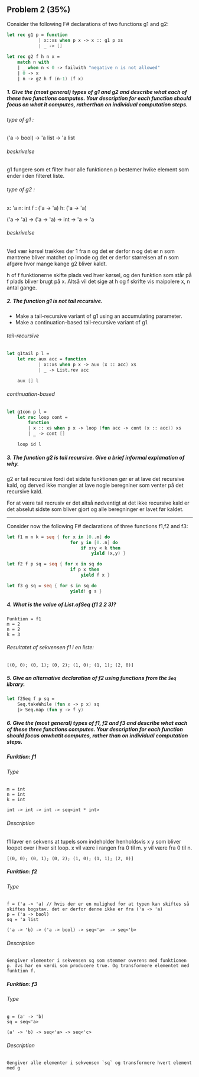 ## Problem 2 (35%)

Consider the following F# declarations of two functions g1 and g2:

```fsharp
let rec g1 p = function
            | x::xs when p x -> x :: g1 p xs
            | _ -> []
    
let rec g2 f h n x =
    match n with
    | _ when n < 0 -> failwith "negative n is not allowed"
    | 0 -> x
    | n -> g2 h f (n-1) (f x)
```

##### 1. Give the (most general) types of g1 and g2 and describe what each of these two functions computes. Your description for each function should focus on what it computes, ratherthan on individual computation steps.

###### type of g1 : 

('a -> bool) -> 'a list -> 'a list 

###### beskrivelse 

g1 fungere som et filter hvor alle funktionen p bestemer hvike element som ender i den filteret liste.

######  type of g2 : 

x: 'a
n: int
f : ('a -> 'a) 
h: ('a -> 'a)

('a -> 'a) -> ('a -> 'a) -> int -> 'a -> 'a

###### beskrivelse 

Ved vær kørsel trækkes der 1 fra n og det er derfor n og det er n som møntrene bliver matchet op imode og det er derfor størrelsen af n som afgøre hvor mange kange g2 bliver kaldt. 

h of f funktionerne skifte plads ved hver kørsel, og den funktion som står på f plads bliver brugt på x. Altså vil det sige at h og f skrifte vis maipolere x, n antal gange.

##### 2. The function g1 is not tail recursive.

- Make a tail-recursive variant of g1 using an accumulating parameter.
- Make a continuation-based tail-recursive variant of g1.

###### tail-recursive

```fsharp
let g1tail p l = 
    let rec aux acc = function
            | x::xs when p x -> aux (x :: acc) xs
            | _ -> List.rev acc

    aux [] l
```

###### continuation-based

```fsharp
let g1con p l =
    let rec loop cont =
        function
        | x :: xs when p x -> loop (fun acc -> cont (x :: acc)) xs
        | _ -> cont []

    loop id l
```

##### 3. The function g2 is tail recursive. Give a brief informal explanation of why.

g2 er tail recursive fordi det sidste funktionen gør er at lave det recursive kald, og derved ikke mangler at lave nogle beregniner som venter på det recursive kald. 

For at være tail recrusiv er det altså nødventigt at det ikke recursive kald er det abselut sidste som bliver gjort og alle beregninger er lavet før kaldet.

----------------------------------------------------

Consider now the following F# declarations of three functions f1,f2 and f3:

```fsharp
let f1 m n k = seq { for x in [0..m] do 
                        for y in [0..n] do
                            if x+y < k then
                                yield (x,y) }

let f2 f p sq = seq { for x in sq do
                        if p x then
                            yield f x }

let f3 g sq = seq { for s in sq do
                        yield! g s }
```

##### 4. What is the value of List.ofSeq (f1 2 2 3)?

    Funktion = f1
    m = 2
    n = 2
    k = 3

###### Resultatet af sekvensen f1 i en liste:

    [(0, 0); (0, 1); (0, 2); (1, 0); (1, 1); (2, 0)]

##### 5. Give an alternative declaration of f2 using functions from the `Seq` library.

```fsharp
let f2Seq f p sq =
    Seq.takeWhile (fun x -> p x) sq
    |> Seq.map (fun y -> f y)
```

##### 6. Give the (most general) types of f1, f2 and f3 and describe what each of these three functions computes. Your description for each function should focus onwhatit computes, rather than on individual computation steps.

##### Funktion: f1 

###### Type

    m = int 
    n = int 
    k = int

    int -> int -> int -> seq<int * int>

###### Description

f1 laver en sekvens at tupels som indeholder henholdsvis x y som bliver loopet over i hver sit loop. x vil være i rangen fra 0 til m. y vil være fra 0 til n.

    [(0, 0); (0, 1); (0, 2); (1, 0); (1, 1); (2, 0)]

##### Funktion: f2 

###### Type

    f = ('a -> 'a) // hvis der er en mulighed for at typen kan skiftes så skiftes bogstav. det er derfor denne ikke er fra ('a -> 'a)
    p = ('a -> bool)
    sq = 'a list 

    ('a -> 'b) -> ('a -> bool) -> seq<'a>  -> seq<'b>

###### Description

    Gengiver elementer i sekvensen sq som stemmer overens med funktionen p. dvs har en værdi som producere true. Og transformere elementet med funktion f.


##### Funktion: f3 

###### Type

    g = (a' -> 'b)
    sq = seq<'a>

    (a' -> 'b) -> seq<'a> -> seq<'c>

###### Description

    Gengiver alle elementer i sekvensen `sq` og transformere hvert element med g
   